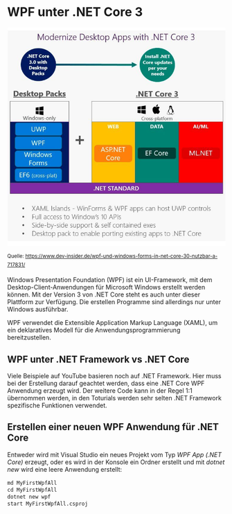 # WPF unter .NET Core 3

![](wpf_net_core.png)

<sup>Quelle: https://www.dev-insider.de/wpf-und-windows-forms-in-net-core-30-nutzbar-a-717831/</sup>

Windows Presentation Foundation (WPF) ist ein UI-Framework, mit dem Desktop-Client-Anwendungen für
Microsoft Windows erstellt werden können. Mit der Version 3 von .NET Core steht es auch unter dieser
Plattform zur Verfügung. Die erstellen Programme sind allerdings nur unter Windows ausführbar.

WPF verwendet die Extensible Application Markup Language (XAML), um ein deklaratives Modell für die
Anwendungsprogrammierung bereitzustellen.

## WPF unter .NET Framework vs .NET Core

Viele Beispiele auf YouTube basieren noch auf .NET Framework. Hier muss bei der Erstellung darauf
geachtet werden, dass eine .NET Core WPF Anwendung erzeugt wird. Der weitere Code kann in der Regel
1:1 übernommen werden, in den Toturials werden sehr selten .NET Framework spezifische Funktionen
verwendet.

## Erstellen einer neuen WPF Anwendung für .NET Core

Entweder wird mit Visual Studio ein neues Projekt vom Typ *WPF App (.NET Core)* erzeugt, oder es
wird in der Konsole ein Ordner erstellt und mit *dotnet new* wird eine leere Anwendung erstellt:

```text
md MyFirstWpfAll
cd MyFirstWpfAll
dotnet new wpf
start MyFirstWpfAll.csproj
```
